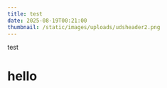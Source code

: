 ```yaml
---
title: test
date: 2025-08-19T00:21:00
thumbnail: /static/images/uploads/udsheader2.png
---
```

test

# hello
